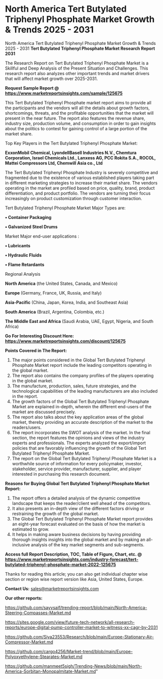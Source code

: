 # North America Tert Butylated Triphenyl Phosphate Market Growth & Trends 2025 - 2031
North America Tert Butylated Triphenyl Phosphate Market Growth & Trends 2025 - 2031
<strong>Tert Butylated Triphenyl Phosphate Market Research Report 2031</strong>

The Research Report on Tert Butylated Triphenyl Phosphate Market is a Skillful and Deep Analysis of the Present Situation and Challenges. This research report also analyzes other important trends and market drivers that will affect market growth over 2025-2031.

<strong>Request Sample Report @ <a href=https://www.marketreportsinsights.com/sample/125675>https://www.marketreportsinsights.com/sample/125675</a></strong>

This Tert Butylated Triphenyl Phosphate market report aims to provide all the participants and the vendors will all the details about growth factors, shortcomings, threats, and the profitable opportunities that the market will present in the near future. The report also features the revenue share, industry size, production volume, and consumption in order to gain insights about the politics to contest for gaining control of a large portion of the market share.

Top Key Players in the Tert Butylated Triphenyl Phosphate Market:

<strong>ExxonMobil Chemical, LyondellBasell Industries N.V., Chemtura Corporation, Israel Chemicals Ltd., Lanxess AG, PCC Rokita S.A., ROCOL, Mattei Compressors Ltd, Chemwill Asia co., Ltd</strong>

The Tert Butylated Triphenyl Phosphate Industry is severely competitive and fragmented due to the existence of various established players taking part in different marketing strategies to increase their market share. The vendors operating in the market are profiled based on price, quality, brand, product differentiation, and product portfolio. The vendors are turning their focus increasingly on product customization through customer interaction.

Tert Butylated Triphenyl Phosphate Market Major Types are:

<strong>• Container Packaging

• Galvanized Steel Drums</strong>

Market Major end-user applications :

<strong>• Lubricants

• Hydraulic Fluids

• Flame Retardants</strong>

Regional Analysis

</u><strong><b>North America</b></strong> (the United States, Canada, and Mexico)

<strong><b>Europe </b></strong>(Germany, France, UK, Russia, and Italy)

<strong><b>Asia-Pacific</b></strong> (China, Japan, Korea, India, and Southeast Asia)

<strong><b>South America</b></strong> (Brazil, Argentina, Colombia, etc.)

<strong><b>The Middle East and Africa</b></strong> (Saudi Arabia, UAE, Egypt, Nigeria, and South Africa)

<strong>Go For Interesting Discount Here: <a href=https://www.marketreportsinsights.com/discount/125675>https://www.marketreportsinsights.com/discount/125675</a></strong>

<strong>Points Covered in The Report:</strong>
<ol>
  <li>The major points considered in the Global Tert Butylated Triphenyl Phosphate Market report include the leading competitors operating in the global market.</li>
  <li>The report also contains the company profiles of the players operating in the global market.</li>
  <li>The manufacture, production, sales, future strategies, and the technological capabilities of the leading manufacturers are also included in the report.</li>
  <li>The growth factors of the Global Tert Butylated Triphenyl Phosphate Market are explained in-depth, wherein the different end-users of the market are discussed precisely.</li>
  <li>The report also talks about the key application areas of the global market, thereby providing an accurate description of the market to the readers/users.</li>
  <li>The report incorporates the SWOT analysis of the market. In the final section, the report features the opinions and views of the industry experts and professionals. The experts analyzed the export/import policies that are favorably influencing the growth of the Global Tert Butylated Triphenyl Phosphate Market.</li>
  <li>The report on the Global Tert Butylated Triphenyl Phosphate Market is a worthwhile source of information for every policymaker, investor, stakeholder, service provider, manufacturer, supplier, and player interested in purchasing this research document.</li>
</ol>
<strong>Reasons for Buying Global Tert Butylated Triphenyl Phosphate Market Report:</strong>

<ol>
  <li>The report offers a detailed analysis of the dynamic competitive landscape that keeps the reader/client well ahead of the competitors.</li>
  <li>It also presents an in-depth view of the different factors driving or restraining the growth of the global market.</li>
  <li>The Global Tert Butylated Triphenyl Phosphate Market report provides an eight-year forecast evaluated on the basis of how the market is estimated to grow.</li>
  <li>It helps in making aware business decisions by having providing thorough insights insights into the global market and by making an all-inclusive analysis of the key market segments and sub-segments.</li>
</ol>
<strong>Access full Report Description, TOC, Table of Figure, Chart, etc. @ <a href=https://www.marketreportsinsights.com/industry-forecast/tert-butylated-triphenyl-phosphate-market-2022-125675>https://www.marketreportsinsights.com/industry-forecast/tert-butylated-triphenyl-phosphate-market-2022-125675</a></strong>


Thanks for reading this article; you can also get individual chapter wise section or region wise report version like Asia, United States, Europe.

<strong>Contact Us:</strong>
sales@marketreportsinsights.com

<strong>Our other reports:</strong>

<a href=https://github.com/sayysaif/trending-report/blob/main/North-America-Steering-Compasses-Market.md>https://github.com/sayysaif/trending-report/blob/main/North-America-Steering-Compasses-Market.md</a>

<a href=https://sites.google.com/view/future-tech-network/all-research-reports/europe-digital-pump-controller-market-to-witness-xx-cagr-by-2031>https://sites.google.com/view/future-tech-network/all-research-reports/europe-digital-pump-controller-market-to-witness-xx-cagr-by-2031</a>

<a href=https://github.com/Siya23553/Research/blob/main/Europe-Stationary-Air-Compressor-Market.md>https://github.com/Siya23553/Research/blob/main/Europe-Stationary-Air-Compressor-Market.md</a>

<a href=https://github.com/cargo4256/Market-trend/blob/main/Europe-Polyoxyethylene-Stearates-Market.md>https://github.com/cargo4256/Market-trend/blob/main/Europe-Polyoxyethylene-Stearates-Market.md</a>

<a href=https://github.com/manmeet5sigh/Trending-News/blob/main/North-America-Sorbitan-Monopalmitate-Market.md>https://github.com/manmeet5sigh/Trending-News/blob/main/North-America-Sorbitan-Monopalmitate-Market.md</a>"
